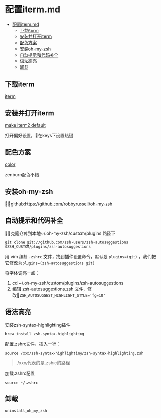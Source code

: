 # 配置iterm.md

<!-- TOC -->

- [配置iterm.md](#配置itermmd)
    - [下载iterm](#下载iterm)
    - [安装并打开iterm](#安装并打开iterm)
    - [配色方案](#配色方案)
    - [安装oh-my-zsh](#安装oh-my-zsh)
    - [自动提示和代码补全](#自动提示和代码补全)
    - [语法高亮](#语法高亮)
    - [卸载](#卸载)

<!-- /TOC -->

## 下载iterm

[iterm][]

[iterm]:
https://www.iterm2.com/

## 安装并打开iterm

[make iterm2 default](https://segmentfault.com/img/remote/1460000012786470)

打开偏好设置，在keys下设置热键

## 配色方案

[color][]

[color]:
https://iterm2colorschemes.com/

zenburn配色不错

## 安装oh-my-zsh

github:<https://github.com/robbyrussell/oh-my-zsh>

## 自动提示和代码补全

克隆仓库到本地~/.oh-my-zsh/custom/plugins 路径下

```
git clone git://github.com/zsh-users/zsh-autosuggestions $ZSH_CUSTOM/plugins/zsh-autosuggestions
```

用 vim 编辑 `.zshrc` 文件，找到插件设置命令，默认是 `plugins=(git)` ，我们把它修改为`plugins=(zsh-autosuggestions git)`

将字体调亮一点：

1. cd ~/.oh-my-zsh/custom/plugins/zsh-autosuggestions
2. 编辑 zsh-autosuggestions.zsh 文件，修改`ZSH_AUTOSUGGEST_HIGHLIGHT_STYLE='fg=10'`

## 语法高亮

安装zsh-syntax-highlighting插件

```
brew install zsh-syntax-highlighting
```

配置.zshrc文件，插入一行：

```
source /xxx/zsh-syntax-highlighting/zsh-syntax-highlighting.zsh
```
>/xxx/代表的是.zshrc的路径

加载.zshrc配置

```
source ~/.zshrc
```

## 卸载

```
uninstall_oh_my_zsh
```

